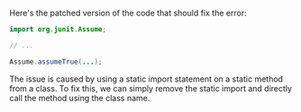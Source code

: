 Here's the patched version of the code that should fix the error:
```java
import org.junit.Assume;

// ...

Assume.assumeTrue(...);
```
The issue is caused by using a static import statement on a static method from a class. To fix this, we can simply remove the static import and directly call the method using the class name.